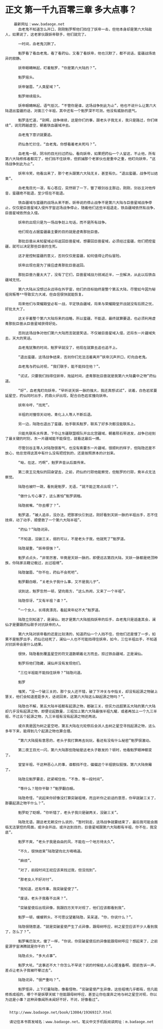 # 正文 第一千九百零三章 多大点事？
        最新网址：www.badaoge.net
          血老鬼不知道怎么开口，刚刚魁罗帮他们挡住了妖帝一击，但他本身却是第六大陆敌人，如果说了，这老家伙跟妖帝联手，他们就完了。
      
          一时间，血老鬼沉默了。
      
          魁罗看了看血老鬼，看了看药仙，又看了看妖帝，他也沉默了，都不说话，蛮疆战场诡异的寂静。
      
          妖帝眼睛眯起，盯着魁罗，“你是第六大陆的？”。
      
          魁罗摇头。
      
          妖帝皱眉，“人类星域？”。
      
          魁罗继续摇头。
      
          妖帝眼睛眯起，语气低沉，“不管你是谁，这场战争到此为止”，他也不说什么让第六大陆退出蛮疆的话，对面三个半祖，其中还有一个魁罗深不可测，他没有威胁的底气。
      
          魁罗连忙道，“别啊，战争继续，这是你们的事，跟老头子我无关，我只是路过，你们继续”，说完跨越虚空，朝着铁血疆域冲去。
      
          血老鬼下意识就要追。
      
          药仙急忙拦住，“血老鬼，你想看着老夫死吗？”。
      
          血老鬼一顿，阴冷的目光扫过药仙，看向妖帝，如果把药仙一个人留这，不止他，所有第六大陆修炼者都完了，他们挡不住妖帝，但抓捕那个老家伙也是重中之重，他盯向妖帝，“这场战争到此为止”。
      
          妖帝冷笑，他看出来了，那个老头跟第六大陆无关，甚至有仇，“退出蛮疆，战争可以结束”。
      
          血老鬼目光一凛，有心答应，突然顿了一下，瞥了眼剑谷主那边，刚刚，剑谷主对他传音，蛮疆绝不能退，至少现在不能退。
      
          铁血疆域与蛮疆的战场从来不断，妖帝说的停止战争不是第六大陆与巨兽星域战争停止，仅仅是巨兽星域入侵外宇宙这场战争停止，随着他们这些半祖退走，铁血疆域依然有战争，巨兽星域依然会入侵。
      
          妖帝的出现只是为一场战争划上句话，而不是所有战争。
      
          他们现在占据蛮疆最主要的目的就是虚青那批巨兽。
      
          那批巨兽从未知星域必将返回巨兽星域，想要回巨兽星域，必须经过蛮疆，他们把控蛮疆，就可以决定那些巨兽的生死。
      
          这才是控制蛮疆的意义，否则仅仅是蛮疆，如何值得让药仙冒险。
      
          妖帝出现也是为了接应虚青那批巨兽返回。
      
          那批巨兽力量太大了，没有了它们，巨兽星域战力锐减近半，一旦解决，从此以后铁血疆域无忧。
      
          第六大陆从没想过永远待在外宇宙，他们的目标始终是整个第五大陆，尽管如今因为秘祖背叛等**导致实力大减，但自信很快就能恢复。
      
          将来他们与荣耀殿堂必有一战，平定铁血疆域，将来与荣耀殿堂开战就没有后顾之忧，好处太大了。
      
          这关乎着整个第六大陆将来的战略，所以蛮疆，不能退，最终就算要退，也必须利用虚青那批巨兽从巨兽星域获得好处。
      
          否则这场战争对他们第六大陆而言就是笑话，不仅被巨兽星域入侵，还将东一片疆域失去，天大的笑话。
      
          血老鬼犹豫的时间，魁罗早就没了，他现在就算去追也追不上。
      
          “退出蛮疆，这场战争结束，否则你们无法活着离开”妖帝沉声开口，盯向血老鬼。
      
          血老鬼与药仙对视，“我们联手，能不能挡住他？”。
      
          “试试，只要我们挡得住妖帝，拖延时间，虚青那批巨兽就是我第六大陆囊中之物”药仙道。
      
          “好”，血老鬼盯向妖帝，“早听说天妖一脉的强大，我还真想试试”，说着，白色岩浆蔓延星空，药仙同时出手，药鼎火炉出现，配合白色岩浆撞向妖帝。
      
          妖帝冷哼，“找死”。
      
          半祖的对撞惊天动地，青化上人等人不断后退。
      
          另一边，陆隐也退出了蛮疆，抬手联系魁罗，联系了好多次都没能联系上。
      
          只能先联系水传潇，下令让东疆联盟舰队开出北宫疆域，朝着陨石带进发，战争已经到了最关键的时刻，东一片疆域能不能保住，就看这最后一搏。
      
          尽管剑谷主等人对陆隐很客气，也没有索要东一片疆域，很顺利的样子，但陆隐还是不放心，他总觉得这其中有什么没有把控到的，还是按照原本的计划来。
      
          “呦，在这，巧啊”，魁罗声音从后面传来。
      
          第二夜王见鬼似的回身望去，之前，药仙的行踪他能察觉，但魁罗的行踪，竟半点无法察觉。
      
          陆隐也被吓一跳，看到是魁罗，无语，“就不能正常点出现？”。
      
          “做什么亏心事了，这么害怕”魁罗调楷。
      
          陆隐抿嘴，“你去哪了？”。
      
          魁罗道，“被人追杀，没办法，把那家伙引到这，刚好看到天妖一脉的半祖出手，忍不住技痒，动了动手，顺便救了一个第六大陆半祖”。
      
          “药仙？”陆隐诧异。
      
          “不知道，没破三关，弱的可以，不是老头子我，他就死了”魁罗道。
      
          陆隐凝重，“妖帝很强？”。
      
          魁罗点点头，“非常厉害，毕竟是天妖一脉的，即便远古第四大陆，天妖一脉都是绝顶种族，你陆家古籍记载过，出过祖境”。
      
          陆隐皱眉，“你不在，药仙不会死吧”。
      
          魁罗翻白眼，“关老头子我什么事，又不是我儿子”。
      
          说到这，魁罗忽然一顿，望向南方，“这么热闹，又来了一个半祖”。
      
          陆隐惊讶，“又有半祖？谁？”。
      
          “一个女人，长得真漂亮，看起来年纪不大”魁罗道。
      
          陆隐立刻知道了，是澜仙，她才是第六大陆抵挡妖帝的后手，血老鬼只是适逢其会，澜仙才是要跟药仙联手对抗妖帝的人。
      
          第六大陆对妖帝看的还是比较清的，知道药仙一个人挡不住，但他们还是慢了一步，如果不是魁罗出手，药仙已经死了，澜仙一人也不可能挡得住妖帝，如今，三位半祖出手，不知道对抗妖帝会是什么结果。
      
          很快，陆隐看到覆盖星空的符文道数朝着北方而去，掠过铁血疆域，正是澜仙。
      
          魁罗将他们隐藏，澜仙并没有发现他们。
      
          “三位半祖能不能挡住妖帝？”陆隐问道。
      
          魁罗
      
          嗤笑，“没一个破三关的，那个女人还不错，破了下冲关与中指关，却没有起源之物破上慧关，他们会知道差距多大，话说回来，这第六大陆这么缺起源之物吗？”。
      
          陆隐也不解，第五大陆半祖都有起源之物，都破三关，但实力远超第五大陆的第六大陆却几乎没有起源之物，即便论起数量，三祖加上第六大陆最强半祖九耀，或者再加上一个九三半祖，不过五个起源之物，九三半祖有没有起源之物还两说。
      
          或许真是因为树之星空吧，第五大陆在元轮祭后会派人去树之星空寻找起源之物，这么多年下来，能得到几个起源之物也算合理。
      
          “第六大陆挺有意思的，老头子我打算再去玩玩，看还有没有什么秘密”魁罗很激动。
      
          第二夜王目光一闪，第六大陆那些隐秘是这老头子散发的？顿时，他看魁罗眼神都变了。
      
          堂堂半祖，干这种恶心人的事，谁都挡不住，偏偏这个半祖貌似挺强，第六大陆倒霉了。
      
          陆隐见魁罗要走，赶紧喊住他，“不急，等一段时间”。
      
          “等什么？陪你干聊？”魁罗翻白眼。
      
          陆隐奇怪，“说起来你好像没打算突破祖境，而且听你之前话的意思，你早就破三关了，那要起源之物干什么？”。
      
          魁罗眨了眨眼，“你听错了，老头子我只是破两关，没破三关”。
      
          陆隐无语，跟这老无赖没什么说的，“暂时别走，这场战争就要结束了，最后我可能会面临无法掌控的局面，或许会开战，或许达到目的，巨兽星域跟第六大陆都有半祖，你不在，我没底”。
      
          魁罗不爽，“老头子我是自由的风，不能在一个地方待太久”。
      
          “不久，很快结束”陆隐望向北方喃喃道。
      
          “麻烦”。
      
          “对了，前段时间王祀应该来找过我，但没找到”。
      
          “那老女人不好对付”。
      
          “我知道，还有件事，我突破星使了”。
      
          “废话，老头子我看不出来？”。
      
          “突破星使后出现异像，我跟四方天平对视了，他们应该都看到我”。
      
          魁罗一顿，缓缓转头，不可思议望着陆隐，呆呆道，“你，你说什么？”。
      
          陆隐很随意道，“就是突破星使产生了点异像，跟母树呼应，树之星空应该不少人看到我了，怎么了？”。
      
          魁罗嘴巴张大，傻了一样，“你说，你突破星使后的异像能跟母树呼应？想起来了，之前星源宇宙沸腾就是你干的？”。
      
          陆隐点头，“多大点事”。
      
          魁罗大吼，“这事还不大？你怎么不早说？说的时候给人点心理准备啊，提前告诉一声，差点让老头子我被吓晕过去”。
      
          陆隐诧异，“很严重吗？”。
      
          魁罗怪异，上下打量陆隐，像看怪物，“突破星使产生异像，这些祖境几乎都有，但凡能修炼成祖的，哪个不是妖孽天赋？但能跟母树呼应，甚至让你在废弃之地与树之星空对视，你以为这是小事？这种异像闻所未闻好不好，不对，好像看过”。
      
      
      http://www.badaoge.net/book/13084/19369317.html
      
      请记住本书首发域名：www.badaoge.net。笔尖中文手机版阅读网址：m.badaoge.net